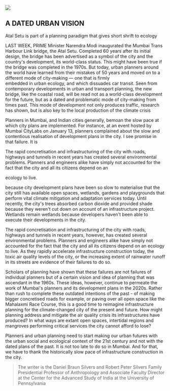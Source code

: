 ![](_page_0_Picture_0.jpeg)

## A DATED URBAN VISION

Atal Setu is part of a planning paradigm that gives short shrift to ecology

LAST WEEK, PRIME Minister Narendra Modi inaugurated the Mumbai Trans Harbour Link bridge, the Atal Setu. Completed 60 years after its initial design, the bridge has been advertised as a symbol of the city and the country's development, its world-class status. This might have been true if the bridge was completed in the 1970s. But today, urban planners around the world have learned from their mistakes of 50 years and moved on to a different mode of city-making — one that is firmly<br>embedded in urban ecology, and which dissuades car transit. Seen from contemporary developments in urban and transport planning, the new bridge, like the coastal road, will be read not as a world-class development for the future, but as a dated and problematic mode of city-making from times past. This mode of development not only produces traffic, research has shown, but is also key to the local production of the climate crisis

Planners in Mumbai, and Indian cities generally, bemoan the slow pace at which city plans are implemented. For instance, at an event hosted by Mumbai CityLabs on January 13, planners complained about the slow and contentious realisation of development plans in the city. I see promise in that failure. It is

The rapid concretisation and infrastructuring of the city with roads, highways and tunnels in recent years has created several environmental problems. Planners and engineers alike have simply not accounted for the fact that the city and all its citizens depend on an

ecology to live.

because city development plans have been so slow to materialise that the city still has available open spaces, wetlands, gardens and playgrounds that perform vital climate mitigation and adaptation services today. Until recently, the city's trees absorbed carbon dioxide and provided shade because they weren't cut down on account of an infrastructure project. Wetlands remain wetlands because developers haven't been able to execute their developments in the city.

The rapid concretisation and infrastructuring of the city with roads, highways and tunnels in recent years, however, has created several environmental problems. Planners and engineers alike have simply not accounted for the fact that the city and all its citizens depend on an ecology to live. As they rapidly accelerate infrastructure construction today, the toxic air quality levels of the city, or the increasing extent of rainwater runoff in its streets are evidence of their failures to do so.

Scholars of planning have shown that these failures are not failures of individual planners but of a certain vision and idea of planning that was ascendant in the 1960s. These ideas, however, continue to permeate the work of Mumbai's planners and its development plans in the 2020s. Rather than rush to complete these outdated intentions of the past - of making bigger concretised roads for example, or paving over all open space like the Mahalaxmi Race Course, this is a good time to reimagine infrastructure planning for the climate-changed city of the present and future. How might planning address and mitigate the air quality crisis its infrastructures have produced? In what ways are extant open spaces, intertidal regions and mangroves performing critical services the city cannot afford to lose?

Planners and urban planning need to start making our urban futures with the urban social and ecological context of the 21st century and not with the dated plans of the past. It is not too late to do so in Mumbai. And for that, we have to thank the historically slow pace of infrastructure construction in the city.

> The writer is the Daniel Braun Silvers and Robert Peter Silvers Family Presidential Professor of Anthropology and Associate Faculty Director at the Center for the Advanced Study of India at the University of Pennsylvania